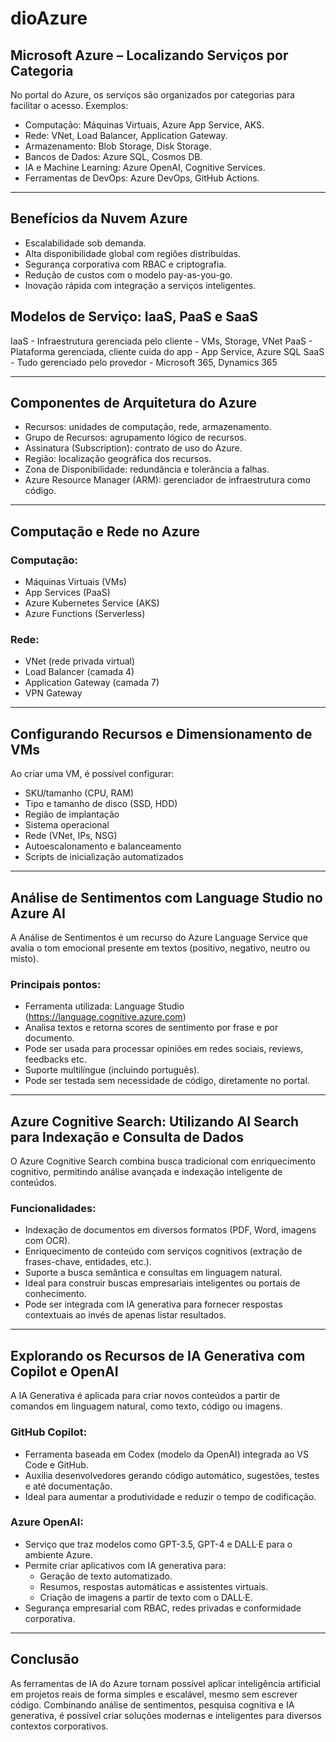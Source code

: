 # dioAzure

## Microsoft Azure – Localizando Serviços por Categoria

No portal do Azure, os serviços são organizados por categorias para facilitar o acesso. Exemplos:

- Computação: Máquinas Virtuais, Azure App Service, AKS.
- Rede: VNet, Load Balancer, Application Gateway.
- Armazenamento: Blob Storage, Disk Storage.
- Bancos de Dados: Azure SQL, Cosmos DB.
- IA e Machine Learning: Azure OpenAI, Cognitive Services.
- Ferramentas de DevOps: Azure DevOps, GitHub Actions.

---

## Benefícios da Nuvem Azure

- Escalabilidade sob demanda.
- Alta disponibilidade global com regiões distribuídas.
- Segurança corporativa com RBAC e criptografia.
- Redução de custos com o modelo pay-as-you-go.
- Inovação rápida com integração a serviços inteligentes.


## Modelos de Serviço: IaaS, PaaS e SaaS

IaaS - Infraestrutura gerenciada pelo cliente - VMs, Storage, VNet
PaaS - Plataforma gerenciada, cliente cuida do app - App Service, Azure SQL
SaaS - Tudo gerenciado pelo provedor - Microsoft 365, Dynamics 365

---

## Componentes de Arquitetura do Azure

- Recursos: unidades de computação, rede, armazenamento.
- Grupo de Recursos: agrupamento lógico de recursos.
- Assinatura (Subscription): contrato de uso do Azure.
- Região: localização geográfica dos recursos.
- Zona de Disponibilidade: redundância e tolerância a falhas.
- Azure Resource Manager (ARM): gerenciador de infraestrutura como código.

---

## Computação e Rede no Azure

### Computação:
- Máquinas Virtuais (VMs)
- App Services (PaaS)
- Azure Kubernetes Service (AKS)
- Azure Functions (Serverless)

### Rede:
- VNet (rede privada virtual)
- Load Balancer (camada 4)
- Application Gateway (camada 7)
- VPN Gateway

---

## Configurando Recursos e Dimensionamento de VMs

Ao criar uma VM, é possível configurar:

- SKU/tamanho (CPU, RAM)
- Tipo e tamanho de disco (SSD, HDD)
- Região de implantação
- Sistema operacional
- Rede (VNet, IPs, NSG)
- Autoescalonamento e balanceamento
- Scripts de inicialização automatizados

---

## Análise de Sentimentos com Language Studio no Azure AI

A Análise de Sentimentos é um recurso do Azure Language Service que avalia o tom emocional presente em textos (positivo, negativo, neutro ou misto).

### Principais pontos:
- Ferramenta utilizada: Language Studio (https://language.cognitive.azure.com)
- Analisa textos e retorna scores de sentimento por frase e por documento.
- Pode ser usada para processar opiniões em redes sociais, reviews, feedbacks etc.
- Suporte multilíngue (incluindo português).
- Pode ser testada sem necessidade de código, diretamente no portal.

---

## Azure Cognitive Search: Utilizando AI Search para Indexação e Consulta de Dados

O Azure Cognitive Search combina busca tradicional com enriquecimento cognitivo, permitindo análise avançada e indexação inteligente de conteúdos.

### Funcionalidades:
- Indexação de documentos em diversos formatos (PDF, Word, imagens com OCR).
- Enriquecimento de conteúdo com serviços cognitivos (extração de frases-chave, entidades, etc.).
- Suporte a busca semântica e consultas em linguagem natural.
- Ideal para construir buscas empresariais inteligentes ou portais de conhecimento.
- Pode ser integrada com IA generativa para fornecer respostas contextuais ao invés de apenas listar resultados.

---

## Explorando os Recursos de IA Generativa com Copilot e OpenAI

A IA Generativa é aplicada para criar novos conteúdos a partir de comandos em linguagem natural, como texto, código ou imagens.

### GitHub Copilot:
- Ferramenta baseada em Codex (modelo da OpenAI) integrada ao VS Code e GitHub.
- Auxilia desenvolvedores gerando código automático, sugestões, testes e até documentação.
- Ideal para aumentar a produtividade e reduzir o tempo de codificação.

### Azure OpenAI:
- Serviço que traz modelos como GPT-3.5, GPT-4 e DALL·E para o ambiente Azure.
- Permite criar aplicativos com IA generativa para:
  - Geração de texto automatizado.
  - Resumos, respostas automáticas e assistentes virtuais.
  - Criação de imagens a partir de texto com o DALL·E.
- Segurança empresarial com RBAC, redes privadas e conformidade corporativa.

---

## Conclusão

As ferramentas de IA do Azure tornam possível aplicar inteligência artificial em projetos reais de forma simples e escalável, mesmo sem escrever código. Combinando análise de sentimentos, pesquisa cognitiva e IA generativa, é possível criar soluções modernas e inteligentes para diversos contextos corporativos.


